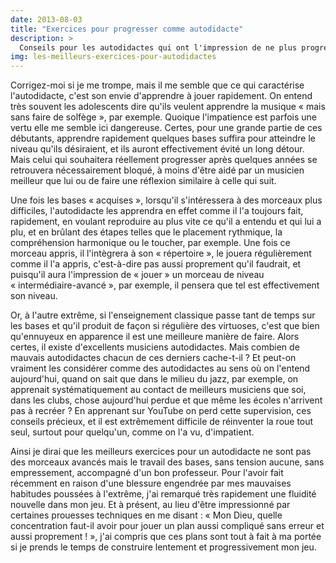 ```yaml
---
date: 2013-08-03
title: "Exercices pour progresser comme autodidacte"
description: >
  Conseils pour les autodidactes qui ont l'impression de ne plus progresser.
img: les-meilleurs-exercices-pour-autodidactes
---
```


Corrigez-moi si je me trompe, mais il me semble que ce qui caractérise 
l'autodidacte, c'est son envie d'apprendre à jouer rapidement. On entend très 
souvent les adolescents dire qu'ils veulent apprendre la musique « mais sans 
faire de solfège », par exemple. Quoique l'impatience est parfois une vertu 
elle me semble ici dangereuse. Certes, pour une grande partie de ces débutants, 
apprendre rapidement quelques bases suffira pour atteindre le niveau qu'ils 
désiraient, et ils auront effectivement évité un long détour. Mais celui qui 
souhaitera réellement progresser après quelques années se retrouvera 
nécessairement bloqué, à moins d'être aidé par un musicien meilleur que lui ou 
de faire une réflexion similaire à celle qui suit.

Une fois les bases « acquises », lorsqu'il s'intéressera à des morceaux plus 
difficiles, l'autodidacte les apprendra en effet comme il l'a toujours fait, 
rapidement, en voulant reproduire au plus vite ce qu'il a entendu et qui lui a 
plu, et en brûlant des étapes telles que le placement rythmique, la 
compréhension harmonique ou le toucher, par exemple. Une fois ce morceau 
appris, il l'intègrera à son « répertoire », le jouera régulièrement comme il 
l'a appris, c'est-à-dire pas aussi proprement qu'il faudrait, et puisqu'il aura 
l'impression de « jouer » un morceau de niveau « intermédiaire-avancé », par 
exemple, il pensera que tel est effectivement son niveau.

Or, à l'autre extrême, si l'enseignement classique passe tant de temps sur les 
bases et qu'il produit de façon si régulière des virtuoses, c'est que bien 
qu'ennuyeux en apparence il est une meilleure manière de faire. Alors certes, 
il existe d'excellents musiciens autodidactes. Mais combien de mauvais 
autodidactes chacun de ces derniers cache-t-il ? Et peut-on vraiment les 
considérer comme des autodidactes au sens où on l'entend aujourd'hui, quand on 
sait que dans le milieu du jazz, par exemple, on apprenait systématiquement au 
contact de meilleurs musiciens que soi, dans les clubs, chose aujourd'hui 
perdue et que même les écoles n'arrivent pas à recréer ? En apprenant sur 
YouTube on perd cette supervision, ces conseils précieux, et il est extrêmement 
difficile de réinventer la roue tout seul, surtout pour quelqu'un, comme on l'a 
vu, d'impatient.

Ainsi je dirai que les meilleurs exercices pour un autodidacte ne sont pas des 
morceaux avancés mais le travail des bases, sans tension aucune, sans 
empressement, accompagné d'un bon professeur. Pour l'avoir fait récemment en 
raison d'une blessure engendrée par mes mauvaises habitudes poussées à 
l'extrême, j'ai remarqué très rapidement une fluidité nouvelle dans mon jeu. Et 
à présent, au lieu d'être impressionné par certaines prouesses techniques en me 
disant : « Mon Dieu, quelle concentration faut-il avoir pour jouer un plan 
aussi compliqué sans erreur et aussi proprement ! », j'ai compris que ces plans 
sont tout à fait à ma portée si je prends le temps de construire lentement et 
progressivement mon jeu.
